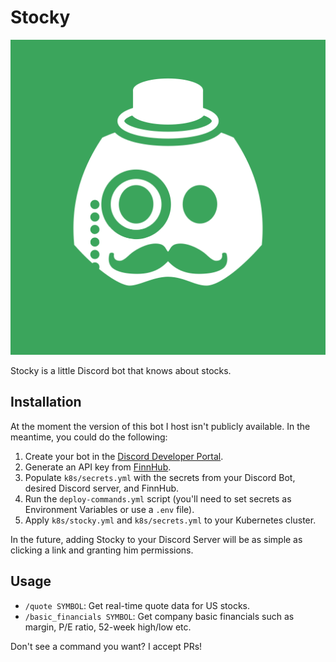 # Stocky

![Image of Mr. Stocky himself](./stocky.png)

Stocky is a little Discord bot that knows about stocks.

## Installation

At the moment the version of this bot I host isn't publicly available. In the meantime, you could do the following:

1. Create your bot in the [Discord Developer Portal][discord_dev_portal].
2. Generate an API key from [FinnHub][finnhub].
3. Populate `k8s/secrets.yml` with the secrets from your Discord Bot, desired Discord server, and FinnHub.
4. Run the `deploy-commands.yml` script (you'll need to set secrets as Environment Variables or use a `.env` file).
5. Apply `k8s/stocky.yml` and `k8s/secrets.yml` to your Kubernetes cluster.

In the future, adding Stocky to your Discord Server will be as simple as clicking a link and granting him permissions.

## Usage

* `/quote SYMBOL`: Get real-time quote data for US stocks.
* `/basic_financials SYMBOL`: Get company basic financials such as margin, P/E ratio, 52-week high/low etc.

Don't see a command you want? I accept PRs!



[finnhub]: https://finnhub.io
[discord_dev_portal]: https://discord.com/developers/applications